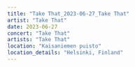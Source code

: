```yaml
---
title: "Take That_2023-06-27_Take That"
artist: "Take That"
date: 2023-06-27
concert: "Take That"
artists: "Take That"
location: "Kaisaniemen puisto"
location_details: "Helsinki, Finland"
---
```

